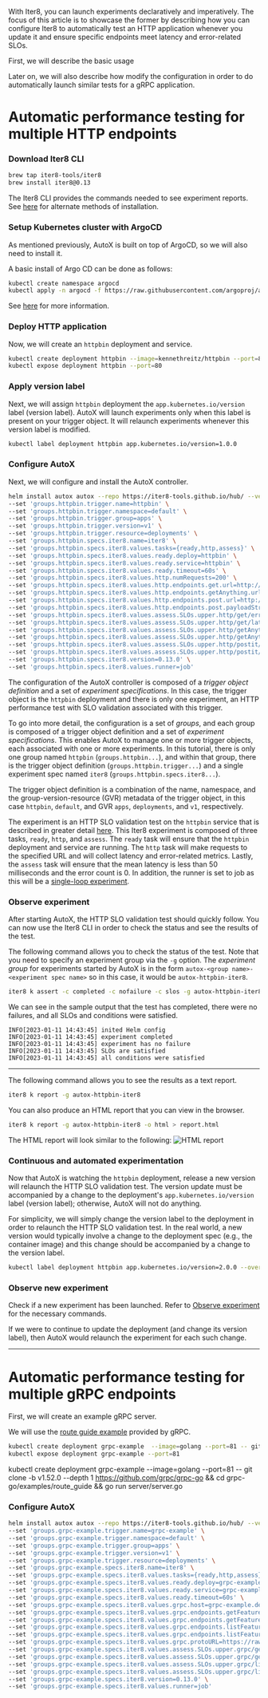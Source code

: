 With Iter8, you can launch experiments declaratively and imperatively. The focus of this article is to showcase the former by describing how you can configure Iter8 to automatically test an HTTP application whenever you update it and ensure specific endpoints meet latency and error-related SLOs. 

First, we will describe the basic usage 

Later on, we will also describe how modify the configuration in order to do automatically launch similar tests for a gRPC application.

# Automatic performance testing for multiple HTTP endpoints

### Download Iter8 CLI

```bash
brew tap iter8-tools/iter8
brew install iter8@0.13
```

The Iter8 CLI provides the commands needed to see experiment reports. See [here](https://iter8.tools/0.11/getting-started/install/) for alternate methods of installation.

### Setup Kubernetes cluster with ArgoCD

As mentioned previously, AutoX is built on top of ArgoCD, so we will also need to install it.

A basic install of Argo CD can be done as follows:

```bash
kubectl create namespace argocd
kubectl apply -n argocd -f https://raw.githubusercontent.com/argoproj/argo-cd/stable/manifests/install.yaml
```

See [here](https://argo-cd.readthedocs.io/en/stable/getting_started/#1-install-argo-cd) for more information.

### Deploy HTTP application

Now, we will create an `httpbin` deployment and service.

```bash
kubectl create deployment httpbin --image=kennethreitz/httpbin --port=80
kubectl expose deployment httpbin --port=80
```

### Apply version label

Next, we will assign `httpbin` deployment the `app.kubernetes.io/version` label (version label). AutoX will launch experiments only when this label is present on your trigger object. It will relaunch experiments whenever this version label is modified.

```bash
kubectl label deployment httpbin app.kubernetes.io/version=1.0.0
```

### Configure AutoX

Next, we will configure and install the AutoX controller.

```bash
helm install autox autox --repo https://iter8-tools.github.io/hub/ --version 0.1.6 \
--set 'groups.httpbin.trigger.name=httpbin' \
--set 'groups.httpbin.trigger.namespace=default' \
--set 'groups.httpbin.trigger.group=apps' \
--set 'groups.httpbin.trigger.version=v1' \
--set 'groups.httpbin.trigger.resource=deployments' \
--set 'groups.httpbin.specs.iter8.name=iter8' \
--set 'groups.httpbin.specs.iter8.values.tasks={ready,http,assess}' \
--set 'groups.httpbin.specs.iter8.values.ready.deploy=httpbin' \
--set 'groups.httpbin.specs.iter8.values.ready.service=httpbin' \
--set 'groups.httpbin.specs.iter8.values.ready.timeout=60s' \
--set 'groups.httpbin.specs.iter8.values.http.numRequests=200' \
--set 'groups.httpbin.specs.iter8.values.http.endpoints.get.url=http://httpbin.default/get' \
--set 'groups.httpbin.specs.iter8.values.http.endpoints.getAnything.url=http://httpbin.default/anything' \
--set 'groups.httpbin.specs.iter8.values.http.endpoints.post.url=http://httpbin.default/post' \
--set 'groups.httpbin.specs.iter8.values.http.endpoints.post.payloadStr=hello' \
--set 'groups.httpbin.specs.iter8.values.assess.SLOs.upper.http/get/error-count=0' \
--set 'groups.httpbin.specs.iter8.values.assess.SLOs.upper.http/get/latency-mean=50' \
--set 'groups.httpbin.specs.iter8.values.assess.SLOs.upper.http/getAnything/error-count=0' \
--set 'groups.httpbin.specs.iter8.values.assess.SLOs.upper.http/getAnything/latency-mean=75' \
--set 'groups.httpbin.specs.iter8.values.assess.SLOs.upper.http/postit/error-count=0' \
--set 'groups.httpbin.specs.iter8.values.assess.SLOs.upper.http/postit/latency-mean=100' \
--set 'groups.httpbin.specs.iter8.version=0.13.0' \
--set 'groups.httpbin.specs.iter8.values.runner=job'
```

The configuration of the AutoX controller is composed of a *trigger object definition* and a set of *experiment specifications*. In this case, the trigger object is the `httpbin` deployment and there is only one experiment, an HTTP performance test with SLO validation associated with this trigger.

To go into more detail, the configuration is a set of *groups*, and each group is composed of a trigger object definition and a set of *experiment specifications*. This enables AutoX to manage one or more trigger objects, each associated with one or more experiments. In this tutorial, there is only one group named `httpbin` (`groups.httpbin...`), and within that group, there is the trigger object definition (`groups.httpbin.trigger...`) and a single experiment spec named `iter8` (`groups.httpbin.specs.iter8...`). 

The trigger object definition is a combination of the name, namespace, and the group-version-resource (GVR) metadata of the trigger object, in this case `httpbin`, `default`, and GVR `apps`, `deployments`, and `v1`, respectively. 

The experiment is an HTTP SLO validation test on the `httpbin` service that is described in greater detail [here](https://iter8.tools/0.13/getting-started/your-first-experiment/). This Iter8 experiment is composed of three tasks, `ready`, `http`, and `assess`. The `ready` task will ensure that the `httpbin` deployment and service are running. The `http` task will make requests to the specified URL and will collect latency and error-related metrics. Lastly, the `assess` task will ensure that the mean latency is less than 50 milliseconds and the error count is 0. In addition, the runner is set to job as this will be a [single-loop experiment](https://iter8.tools/0.11/getting-started/concepts/#iter8-experiment).

<!-- TODO: describe the default behavior of http task -->

### Observe experiment

After starting AutoX, the HTTP SLO validation test should quickly follow. You can now use the Iter8 CLI in order to check the status and see the results of the test. 

The following command allows you to check the status of the test. Note that you need to specify an experiment group via the `-g` option. The *experiment group* for experiments started by AutoX is in the form `autox-<group name>-<experiment spec name>` so in this case, it would be `autox-httpbin-iter8`.

```bash
iter8 k assert -c completed -c nofailure -c slos -g autox-httpbin-iter8
```

We can see in the sample output that the test has completed, there were no failures, and all SLOs and conditions were satisfied.
```
INFO[2023-01-11 14:43:45] inited Helm config          
INFO[2023-01-11 14:43:45] experiment completed
INFO[2023-01-11 14:43:45] experiment has no failure                    
INFO[2023-01-11 14:43:45] SLOs are satisfied                           
INFO[2023-01-11 14:43:45] all conditions were satisfied  
```

***

The following command allows you to see the results as a text report.

```bash
iter8 k report -g autox-httpbin-iter8
```

You can also produce an HTML report that you can view in the browser.

```bash
iter8 k report -g autox-httpbin-iter8 -o html > report.html
```

The HTML report will look similar to the following:
![HTML report](images/htmlreport.png)

### Continuous and automated experimentation

Now that AutoX is watching the `httpbin` deployment, release a new version will relaunch the HTTP SLO validation test. The version update must be accompanied by a change to the deployment's `app.kubernetes.io/version` label (version label); otherwise, AutoX will not do anything.

For simplicity, we will simply change the version label to the deployment in order to relaunch the HTTP SLO validation test. In the real world, a new version would typically involve a change to the deployment spec (e.g., the container image) and this change should be accompanied by a change to the version label.

```bash
kubectl label deployment httpbin app.kubernetes.io/version=2.0.0 --overwrite
```

### Observe new experiment

Check if a new experiment has been launched. Refer to [Observe experiment](#observe-experiment) for the necessary commands.

If we were to continue to update the deployment (and change its version label), then AutoX would relaunch the experiment for each such change.

***

# Automatic performance testing for multiple gRPC endpoints

First, we will create an example gRPC server. 

We will use the [route guide example](https://github.com/grpc/grpc-go/tree/master/examples/route_guide) provided by gRPC.

```bash
kubectl create deployment grpc-example  --image=golang --port=81 -- git clone -b v1.52.0 --depth 1 https://github.com/grpc/grpc-go; cd grpc-go/examples/route_guide; go run server/server.go
kubectl expose deployment grpc-example --port=81
```

kubectl create deployment grpc-example  --image=golang --port=81 -- git clone -b v1.52.0 --depth 1 https://github.com/grpc/grpc-go && cd grpc-go/examples/route_guide && go run server/server.go


<!-- simple
```bash
ghz --insecure \
  --proto ./route_guide.proto \
  --call routeguide.RouteGuide.GetFeature \
  -d '{"latitude": 407838351, "longitude": -746143763}' \
  0.0.0.0:50051
```

server-to-client streaming
```bash
ghz --insecure \
  --proto ./route_guide.proto \
  --call routeguide.RouteGuide.ListFeatures \
  -d '{"lo": {"latitude": 407838351, "longitude": -746143763}, "hi": {"latitude": 417838351, "longitude": -756143763}}' \
  0.0.0.0:50051
```

client-to-server streaming
```bash
ghz --insecure \
  --proto ./route_guide.proto \
  --call routeguide.RouteGuide.RecordRoute \
  -d '[{"latitude": 407838351, "longitude": -746143763}, {"latitude": 408122808, "longitude": -743999179}, {"latitude": 413628156, "longitude": -749015468}]' \
  0.0.0.0:50051
```

bidirectional streaming RPC.
```bash
ghz --insecure \
  --proto ./route_guide.proto \
  --call routeguide.RouteGuide.RouteChat \
  -d '[{"location":{"latitude": 407838351, "longitude": -746143763}, "message": "Nice"}, {"location":{"latitude": 408122808, "longitude": -743999179}, "message": "Nice"}, {"location":{"latitude": 413628156, "longitude": -749015468}, "message": "Nice"}]' \
  0.0.0.0:50051
``` -->

### Configure AutoX

```bash
helm install autox autox --repo https://iter8-tools.github.io/hub/ --version 0.1.6 \
--set 'groups.grpc-example.trigger.name=grpc-example' \
--set 'groups.grpc-example.trigger.namespace=default' \
--set 'groups.grpc-example.trigger.group=apps' \
--set 'groups.grpc-example.trigger.version=v1' \
--set 'groups.grpc-example.trigger.resource=deployments' \
--set 'groups.grpc-example.specs.iter8.name=iter8' \
--set 'groups.grpc-example.specs.iter8.values.tasks={ready,http,assess}' \
--set 'groups.grpc-example.specs.iter8.values.ready.deploy=grpc-example' \
--set 'groups.grpc-example.specs.iter8.values.ready.service=grpc-example' \
--set 'groups.grpc-example.specs.iter8.values.ready.timeout=60s' \
--set 'groups.grpc-example.specs.iter8.values.grpc.host=grpc-example.default:81' \
--set 'groups.grpc-example.specs.iter8.values.grpc.endpoints.getFeature.call=routeguide.RouteGuide.GetFeature' \
--set 'groups.grpc-example.specs.iter8.values.grpc.endpoints.getFeature.dataURL=...' \
--set 'groups.grpc-example.specs.iter8.values.grpc.endpoints.listFeatures.call=routeguide.RouteGuide.ListFeatures' \
--set 'groups.grpc-example.specs.iter8.values.grpc.endpoints.listFeatures.dataURL=...' \
--set 'groups.grpc-example.specs.iter8.values.grpc.protoURL=https://raw.githubusercontent.com/grpc/grpc-go/master/examples/route_guide/routeguide/route_guide.proto' \
--set 'groups.grpc-example.specs.iter8.values.assess.SLOs.upper.grpc/getFeature/error-rate=0' \
--set 'groups.grpc-example.specs.iter8.values.assess.SLOs.upper.grpc/getFeature/latency-mean=100' \
--set 'groups.grpc-example.specs.iter8.values.assess.SLOs.upper.grpc/listFeatures/error-rate=0' \
--set 'groups.grpc-example.specs.iter8.values.assess.SLOs.upper.grpc/listFeatures/latency-mean=100' \
--set 'groups.grpc-example.specs.iter8.version=0.13.0' \
--set 'groups.grpc-example.specs.iter8.values.runner=job'
```

<!-- ### Additional methods of configuration

The `http` task has additional [parameters](https://iter8.tools/0.13/user-guide/tasks/http/#parameters) that the user can set.

For example, the `qps` (queries-per-second) has a default value of `8`. There are multiple ways of utilizing this parameter in the context of multiple endpoints.

In the following example, the default value is used.

```bash
--set 'groups.httpbin.specs.iter8.values.http.endpoints.getit.url=http://httpbin.default/get' \
--set 'groups.httpbin.specs.iter8.values.http.endpoints.postit.url=http://httpbin.default/post' \
--set 'groups.httpbin.specs.iter8.values.http.endpoints.postit.payloadStr=hello' \
```

The following example, the default value is overridden to `10`. Both endpoints will be queried at 10 queries-per-second.

```bash
--set 'groups.httpbin.specs.iter8.values.http.qps=10' \
--set 'groups.httpbin.specs.iter8.values.http.endpoints.getit.url=http://httpbin.default/get' \
--set 'groups.httpbin.specs.iter8.values.http.endpoints.postit.url=http://httpbin.default/post' \
--set 'groups.httpbin.specs.iter8.values.http.endpoints.postit.payloadStr=hello' \
```

The following example, the default value is overridden to `10`, but one of `getit` endpoint has overridden that value to `15`. `getit` will be queried at 15 queries-per-second whereas `postit` will be queried at 15 queries-per-second whereas .

```bash
--set 'groups.httpbin.specs.iter8.values.http.qps=10' \
--set 'groups.httpbin.specs.iter8.values.http.endpoints.getit.url=http://httpbin.default/get' \
--set 'groups.httpbin.specs.iter8.values.http.endpoints.getit.qps=15' \
--set 'groups.httpbin.specs.iter8.values.http.endpoints.postit.url=http://httpbin.default/post' \
--set 'groups.httpbin.specs.iter8.values.http.endpoints.postit.payloadStr=hello' \
``` -->
